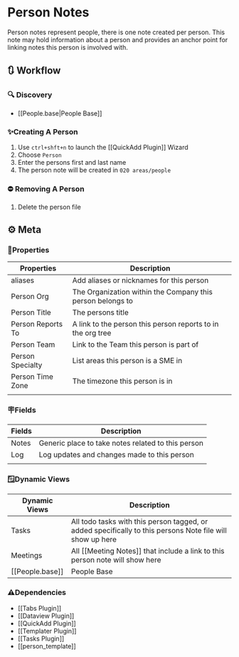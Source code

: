 # Person Notes

Person notes represent people, there is one note created per person. This note may hold information about a person and provides an anchor point for linking notes this person is involved with.

## 🔃 Workflow

### 🔍 Discovery

- [[People.base|People Base]]

### ✨Creating A Person

1. Use `ctrl+shft+n` to launch the [[QuickAdd Plugin]] Wizard
2. Choose `Person`
3. Enter the persons first and last name
4. The person note will be created in `020 areas/people` 

### ⛔ Removing A Person

1. Delete the person file

## ⚙️ Meta

### 🔩Properties

| Properties        | Description                                                 |
| ----------------- | ----------------------------------------------------------- |
| aliases           | Add aliases or nicknames for this person                    |
| Person Org        | The Organization within the Company this person belongs to  |
| Person Title      | The persons title                                           |
| Person Reports To | A link to the person this person reports to in the org tree |
| Person Team       | Link to the Team this person is part of                     |
| Person Specialty  | List areas this person is a SME in                          |
| Person Time Zone  | The timezone this person is in                              |
|                   |                                                             |

### 🪧Fields

| Fields | Description                                        |
| ------ | -------------------------------------------------- |
| Notes  | Generic place to take notes related to this person |
| Log    | Log updates and changes made to this person        |
|        |                                                    |

### 🪟Dynamic Views

| Dynamic Views   | Description                                                                                               |
| --------------- | --------------------------------------------------------------------------------------------------------- |
| Tasks           | All todo tasks with this person tagged, or added specifically to this persons Note file will show up here |
| Meetings        | All [[Meeting Notes]] that include a link to this person note will show here                              |
| [[People.base]] | People Base                                                                                               |

### ⚠️Dependencies

- [[Tabs Plugin]]
- [[Dataview Plugin]]
- [[QuickAdd Plugin]]
- [[Templater Plugin]]
- [[Tasks Plugin]]
- [[person_template]]
